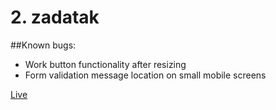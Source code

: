 # 2. zadatak

##Known bugs:

- Work button functionality after resizing
- Form validation message location on small mobile screens

[Live](https://0zra.github.io/testing/)
